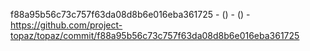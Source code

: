 f88a95b56c73c757f63da08d8b6e016eba361725 -  () -  () - https://github.com/project-topaz/topaz/commit/f88a95b56c73c757f63da08d8b6e016eba361725
